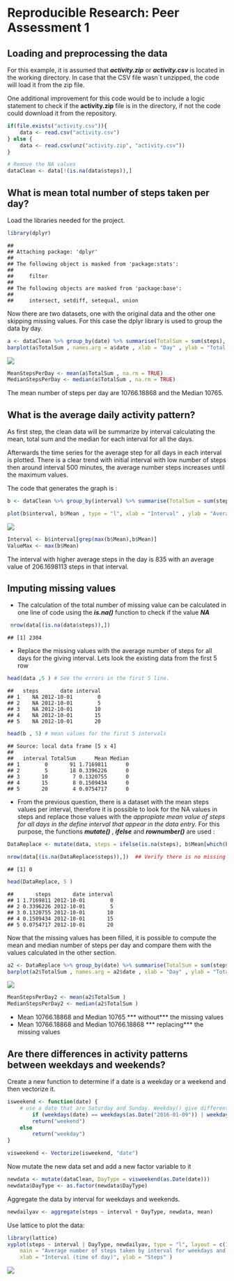 # Reproducible Research: Peer Assessment 1


## Loading and preprocessing the data
For this example, it is assumed that  ***activity.zip*** or  ***activity.csv***  is located in the working directory. In case that the CSV file wasn´t unzipped, the code will load it from the zip file. 

One additional improvement for this code would be to include a logic statement to check if  the **activity.zip** file is in the directory, if not the code could download it from the repository.


```r
if(file.exists("activity.csv")){
    data <- read.csv("activity.csv")
} else {
    data <- read.csv(unz("activity.zip", "activity.csv"))
}

# Remove the NA values
dataClean <- data[!(is.na(data$steps)),]
```

## What is mean total number of steps taken per day?
Load the libraries needed for the project.


```r
library(dplyr)
```

```
## 
## Attaching package: 'dplyr'
## 
## The following object is masked from 'package:stats':
## 
##     filter
## 
## The following objects are masked from 'package:base':
## 
##     intersect, setdiff, setequal, union
```

Now there are two datasets, one with the original data and the other one skipping missing values. For this case the dplyr library is used to group the data by day. 


```r
a <- dataClean %>% group_by(date) %>% summarise(TotalSum = sum(steps), Mean = mean(steps), Median = median(steps))
barplot(a$TotalSum , names.arg = a$date , xlab = "Day" , ylab = "Total number of steps per day")
```

![](PA1_template_files/figure-html/unnamed-chunk-3-1.png) 

```r
MeanStepsPerDay <- mean(a$TotalSum , na.rm = TRUE)
MedianStepsPerDay <- median(a$TotalSum , na.rm = TRUE)
```

The mean number of steps per day are 10766.18868 and the Median 10765.

## What is the average daily activity pattern?
As first step, the clean data will be summarize by interval calculating the mean, total sum and the median for each interval for all the days. 

Afterwards the time series for the average step for all days in each interval is plotted. There is a clear trend with initial interval with low number of steps then around interval 500 minutes, the average number steps increases until the maximum values.

The code that generates the graph is : 


```r
b <- dataClean %>% group_by(interval) %>% summarise(TotalSum = sum(steps), Mean = mean(steps), Median = median(steps))

plot(b$interval, b$Mean , type = "l", xlab = "Interval" , ylab = "Average Steps per day")
```

![](PA1_template_files/figure-html/unnamed-chunk-4-1.png) 

```r
Interval <- b$interval[grep(max(b$Mean),b$Mean)]
ValueMax <- max(b$Mean)
```

The interval with higher average steps in the day is 835 with an average value of 206.1698113 steps in that interval.

## Imputing missing values

- The calculation of the total number of missing value can be calculated in one line of code using the ***is.na()*** function to check if the value ***NA***

```r
 nrow(data[(is.na(data$steps)),]) 
```

```
## [1] 2304
```

- Replace the missing values with the average number of steps for all days for the giving interval. Lets look the existing data from the first 5 row 


```r
head(data ,5 ) # See the errors in the first 5 line.
```

```
##   steps       date interval
## 1    NA 2012-10-01        0
## 2    NA 2012-10-01        5
## 3    NA 2012-10-01       10
## 4    NA 2012-10-01       15
## 5    NA 2012-10-01       20
```

```r
head(b , 5) # mean values for the first 5 intervals
```

```
## Source: local data frame [5 x 4]
## 
##   interval TotalSum      Mean Median
## 1        0       91 1.7169811      0
## 2        5       18 0.3396226      0
## 3       10        7 0.1320755      0
## 4       15        8 0.1509434      0
## 5       20        4 0.0754717      0
```

- From the previous question, there is a dataset with the mean steps values per interval, therefore it is possible to look for the NA values in steps and replace those values with the *appropiate mean value of steps for all days in the define interval that appear in the data entry.* For this purpose, the functions ***mutate()*** , ***ifelse*** and ***rownumber()*** are used : 



```r
DataReplace <- mutate(data, steps = ifelse(is.na(steps), b$Mean[which(b[,1] == data$interval[row_number()])], steps)) # mutate goes row by row, replace by the appropiate value in case of step value is NA

nrow(data[(is.na(DataReplace$steps)),])  ## Verify there is no missing values 
```

```
## [1] 0
```

```r
head(DataReplace, 5 )
```

```
##       steps       date interval
## 1 1.7169811 2012-10-01        0
## 2 0.3396226 2012-10-01        5
## 3 0.1320755 2012-10-01       10
## 4 0.1509434 2012-10-01       15
## 5 0.0754717 2012-10-01       20
```

Now that the missing values has been filled, it is possible to compute the mean and median number of steps per day and compare them with the values calculated in the other section. 


```r
a2 <- DataReplace %>% group_by(date) %>% summarise(TotalSum = sum(steps), Mean = mean(steps), Median = median(steps))
barplot(a2$TotalSum , names.arg = a2$date , xlab = "Day" , ylab = "Total number of steps per day")
```

![](PA1_template_files/figure-html/unnamed-chunk-8-1.png) 

```r
MeanStepsPerDay2 <- mean(a2$TotalSum )
MedianStepsPerDay2 <- median(a2$TotalSum )
```

 -  Mean 10766.18868 and Median 10765 *** without*** the missing values
 - Mean 10766.18868 and Median 10766.18868 *** replacing*** the missing values



## Are there differences in activity patterns between weekdays and weekends?
Create a new function to determine if a date is a weekday or a weekend and then vectorize it.


```r
isweekend <- function(date) {
    # use a date that are Saturday and Sunday. Weekday() give different the day name in different languages depending on the computer settings in my case is Spanish
        if (weekdays(date) == weekdays(as.Date("2016-01-09")) | weekdays(date) == weekdays(as.Date("2016-01-10")))
        return("weekend")
    else
        return("weekday")
}

visweekend <- Vectorize(isweekend, "date") 
```
Now mutate the new data set and add a new factor variable to it


```r
newdata <- mutate(dataClean, DayType = visweekend(as.Date(date)))
newdata$DayType <- as.factor(newdata$DayType)
```
Aggregate the data by interval for weekdays and weekends.

```r
newdailyav <- aggregate(steps ~ interval + DayType, newdata, mean)
```

Use lattice to plot the data:

```r
library(lattice)
xyplot(steps ~ interval | DayType, newdailyav, type = "l", layout = c(1,2),
    main = "Average number of steps taken by interval for weekdays and Weekends",
    xlab = "Interval (time of day)", ylab = "Steps" )
```

![](PA1_template_files/figure-html/unnamed-chunk-12-1.png) 

